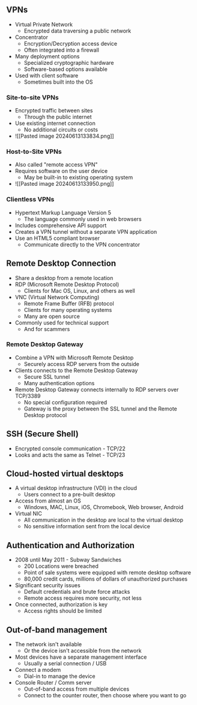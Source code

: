 ## VPNs
- Virtual Private Network
	- Encrypted data traversing a public network
- Concentrator
	- Encryption/Decryption access device
	- Often integrated into a firewall
- Many deployment options
	- Specialized cryptographic hardware
	- Software-based options available
- Used with client software
	- Sometimes built into the OS
### Site-to-site VPNs
- Encrypted traffic between sites
	- Through the public internet
- Use existing internet connection
	- No additional circuits or costs
- ![[Pasted image 20240613133834.png]]
### Host-to-Site VPNs
- Also called "remote access VPN"
- Requires software on the user device
	- May be built-in to existing operating system
- ![[Pasted image 20240613133950.png]]
### Clientless VPNs
- Hypertext Markup Language Version 5
	- The language commonly used in web browsers
- Includes comprehensive API support
- Creates a VPN tunnel without a separate VPN application
- Use an HTML5 compliant browser
	- Communicate directly to the VPN concentrator
## Remote Desktop Connection
- Share a desktop from a remote location
- RDP (Microsoft Remote Desktop Protocol)
	- Clients for Mac OS, Linux, and others as well
- VNC (Virtual Network Computing)
	- Remote Frame Buffer (RFB) protocol
	- Clients for many operating systems 
	- Many are open source
- Commonly used for technical support
	- And for scammers
### Remote Desktop Gateway
- Combine a VPN with Microsoft Remote Desktop
	- Securely access RDP servers from the outside
- Clients connects to the Remote Desktop Gateway
	- Secure SSL tunnel
	- Many authentication options
- Remote Desktop Gateway connects internally to RDP servers over TCP/3389
	- No special configuration required
	- Gateway is the proxy between the SSL tunnel and the Remote Desktop protocol
## SSH (Secure Shell)
- Encrypted console communication - TCP/22
- Looks and acts the same as Telnet - TCP/23
## Cloud-hosted virtual desktops
- A virtual desktop infrastructure (VDI) in the cloud
	- Users connect to a pre-built desktop
- Access from almost an OS
	- Windows, MAC, Linux, iOS, Chromebook, Web browser, Android
- Virtual NIC
	- All communication in the desktop are local to the virtual desktop
	- No sensitive information sent from the local device
## Authentication and Authorization
- 2008 until May 2011 - Subway Sandwiches
	- 200 Locations were breached
	- Point of sale systems were equipped with remote desktop software
	- 80,000 credit cards, millions of dollars of unauthorized purchases
- Significant security issues
	- Default credentials and brute force attacks
	- Remote access requires more security, not less
- Once connected, authorization is key
	- Access rights should be limited
## Out-of-band management
- The network isn't available
	- Or the device isn't accessible from the network
- Most devices have a separate management interface
	- Usually a serial connection / USB
- Connect a modem
	- Dial-in to manage the device
- Console Router / Comm server
	- Out-of-band access from multiple devices
	- Connect to the counter router, then choose where you want to go
